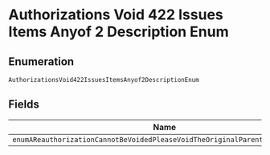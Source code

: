 
# Authorizations Void 422 Issues Items Anyof 2 Description Enum

## Enumeration

`AuthorizationsVoid422IssuesItemsAnyof2DescriptionEnum`

## Fields

| Name |
|  --- |
| `enumAReauthorizationCannotBeVoidedPleaseVoidTheOriginalParentAuthorization` |

